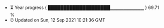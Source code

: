 - ⏳ Year progress { ████████████████████▁▁▁▁▁▁▁▁▁▁ } 69.71 %
- ⏰ Updated on Sun, 12 Sep 2021 10:21:36 GMT


